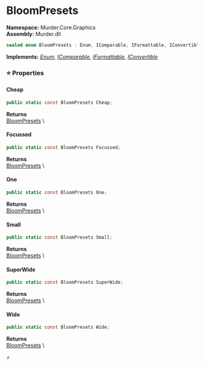 # BloomPresets

**Namespace:** Murder.Core.Graphics \
**Assembly:** Murder.dll

```csharp
sealed enum BloomPresets : Enum, IComparable, IFormattable, IConvertible
```

**Implements:** _[Enum](https://learn.microsoft.com/en-us/dotnet/api/System.Enum?view=net-7.0), [IComparable](https://learn.microsoft.com/en-us/dotnet/api/System.IComparable?view=net-7.0), [IFormattable](https://learn.microsoft.com/en-us/dotnet/api/System.IFormattable?view=net-7.0), [IConvertible](https://learn.microsoft.com/en-us/dotnet/api/System.IConvertible?view=net-7.0)_

### ⭐ Properties
#### Cheap
```csharp
public static const BloomPresets Cheap;
```

**Returns** \
[BloomPresets](../../../Murder/Core/Graphics/BloomPresets.html) \
#### Focussed
```csharp
public static const BloomPresets Focussed;
```

**Returns** \
[BloomPresets](../../../Murder/Core/Graphics/BloomPresets.html) \
#### One
```csharp
public static const BloomPresets One;
```

**Returns** \
[BloomPresets](../../../Murder/Core/Graphics/BloomPresets.html) \
#### Small
```csharp
public static const BloomPresets Small;
```

**Returns** \
[BloomPresets](../../../Murder/Core/Graphics/BloomPresets.html) \
#### SuperWide
```csharp
public static const BloomPresets SuperWide;
```

**Returns** \
[BloomPresets](../../../Murder/Core/Graphics/BloomPresets.html) \
#### Wide
```csharp
public static const BloomPresets Wide;
```

**Returns** \
[BloomPresets](../../../Murder/Core/Graphics/BloomPresets.html) \


⚡